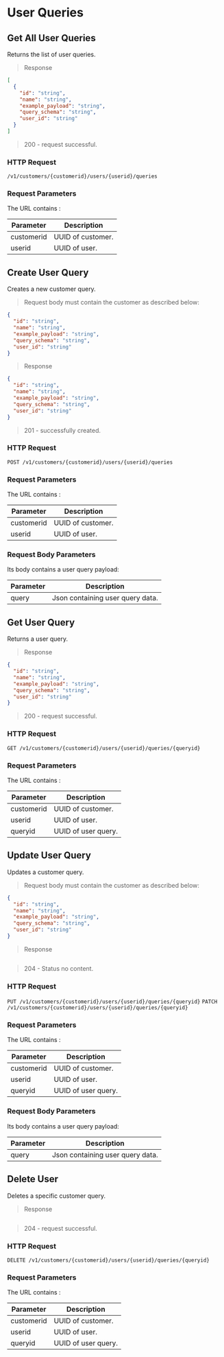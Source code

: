 # User Queries

## Get All User Queries

Returns the list of user queries.

> Response

```json
[
  {
    "id": "string",
    "name": "string",
    "example_payload": "string",
    "query_schema": "string",
    "user_id": "string"
  }
]
```

> 200 - request successful.

### HTTP Request

`/v1/customers/{customerid}/users/{userid}/queries`

### Request Parameters

The URL contains :

| Parameter  | Description       |
| ---------- | ----------------- |
| customerid | UUID of customer. |
| userid     | UUID of user.     |

## Create User Query

Creates a new customer query.

> Request body must contain the customer as described below:

```json
{
  "id": "string",
  "name": "string",
  "example_payload": "string",
  "query_schema": "string",
  "user_id": "string"
}
```

> Response

```json
{
  "id": "string",
  "name": "string",
  "example_payload": "string",
  "query_schema": "string",
  "user_id": "string"
}
```

> 201 - successfully created.

### HTTP Request

`POST /v1/customers/{customerid}/users/{userid}/queries`

### Request Parameters

The URL contains :

| Parameter  | Description       |
| ---------- | ----------------- |
| customerid | UUID of customer. |
| userid     | UUID of user.     |

### Request Body Parameters

Its body contains a user query payload:

| Parameter | Description                      |
| --------- | -------------------------------- |
| query     | Json containing user query data. |

## Get User Query

Returns a user query.

> Response

```json
{
  "id": "string",
  "name": "string",
  "example_payload": "string",
  "query_schema": "string",
  "user_id": "string"
}
```

> 200 - request successful.

### HTTP Request

`GET /v1/customers/{customerid}/users/{userid}/queries/{queryid}`

### Request Parameters

The URL contains :

| Parameter  | Description         |
| ---------- | ------------------- |
| customerid | UUID of customer.   |
| userid     | UUID of user.       |
| queryid    | UUID of user query. |

## Update User Query

Updates a customer query.

> Request body must contain the customer as described below:

```json
{
  "id": "string",
  "name": "string",
  "example_payload": "string",
  "query_schema": "string",
  "user_id": "string"
}
```

> Response

```

```

> 204 - Status no content.

### HTTP Request

`PUT /v1/customers/{customerid}/users/{userid}/queries/{queryid}`
`PATCH /v1/customers/{customerid}/users/{userid}/queries/{queryid}`

### Request Parameters

The URL contains :

| Parameter  | Description         |
| ---------- | ------------------- |
| customerid | UUID of customer.   |
| userid     | UUID of user.       |
| queryid    | UUID of user query. |

### Request Body Parameters

Its body contains a user query payload:

| Parameter | Description                      |
| --------- | -------------------------------- |
| query     | Json containing user query data. |

## Delete User

Deletes a specific customer query.

> Response

```

```

> 204 - request successful.

### HTTP Request

`DELETE /v1/customers/{customerid}/users/{userid}/queries/{queryid}`

### Request Parameters

The URL contains :

| Parameter  | Description         |
| ---------- | ------------------- |
| customerid | UUID of customer.   |
| userid     | UUID of user.       |
| queryid    | UUID of user query. |
